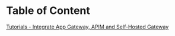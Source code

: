 # Table of Content

[Tutorials - Integrate App Gateway, APIM and Self-Hosted Gateway](apim/integration-overview.md)